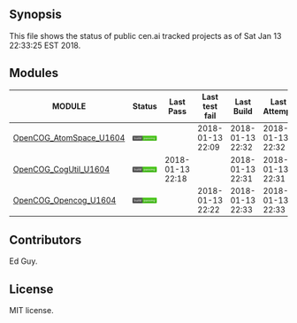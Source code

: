 
## Synopsis

This file shows the status of public cen.ai tracked projects as of Sat Jan 13 22:33:25 EST 2018.

## Modules 

| MODULE | Status | Last Pass | Last test fail| Last Build | Last Attempt|
| --- | --- | --- | --- | ---  | --- |
| [OpenCOG_AtomSpace_U1604](jobs/OpenCOG_AtomSpace_U1604.log) | ![Status](/images/BUILDPASS.svg) |  | 2018-01-13 22:09 | 2018-01-13 22:32  | 2018-01-13 22:32 |
| [OpenCOG_CogUtil_U1604](jobs/OpenCOG_CogUtil_U1604.log) | ![Status](/images/BUILDPASS.svg) | 2018-01-13 22:18 |  | 2018-01-13 22:31  | 2018-01-13 22:31 |
| [OpenCOG_Opencog_U1604](jobs/OpenCOG_Opencog_U1604.log) | ![Status](/images/BUILDPASS.svg) |  | 2018-01-13 22:22 | 2018-01-13 22:33  | 2018-01-13 22:33 |

## Contributors

Ed Guy.

## License

MIT license. 

